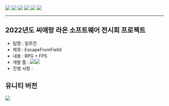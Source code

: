 <img src="https://capsule-render.vercel.app/api?type=waving&color=gradient&height=250&section=header&text=EscapeFromFielld%20&fontSize=95" />
<a href="https://www.microsoft.com/ko-kr/"><img src="https://img.shields.io/badge/Windows-0078D6?style=flat-square&logo=Windows&logoColor=#FFFFFF"/></a>
<a href="https://www.apple.com/kr/macbook-pro-14-and-16/"><img src="https://img.shields.io/badge/macOS-000000?style=flat-square&logo=macOS&logoColor=#FFFFFF"/></a>
<a href="https://learn.microsoft.com/ko-kr/dotnet/csharp/"><img src="https://img.shields.io/badge/C Sharp-239120?style=flat-square&logo=C Sharp&logoColor=#FFFFFF"/></a>
<a href="https://unity.com/kr"><img src="https://img.shields.io/badge/Unity-000000?style=flat-square&logo=Unity&logoColor=#FFFFFF"/></a>
<a href="https://github.com/"><img src="https://img.shields.io/badge/GitHub-000000?style=flat-square&logo=GitHub&logoColor=#FFFFFF"/></a>

---

## 2022년도 씨애랑 라온 소프트웨어 전시회 프로젝트 </br>
- 팀명 : 일루전 </br>
- 제목 : EscapeFromFielld </br>
- 내용 : RPG + FPS </br>
- 개발 툴 : <img src="https://img.shields.io/badge/Unity-000000?style=flat-square&logo=Unity&logoColor=#FFFFFF"/></a><img src="https://img.shields.io/badge/C Sharp-239120?style=flat-square&logo=C Sharp&logoColor=#FFFFFF"/></a></br>
- 진행 사항 : </br>

## 유니티 버전
<img src="https://img.shields.io/badge/2021.3.8f1-000000?style=flat-square&logo=Unity&logoColor=#FFFFFF"/></a>
